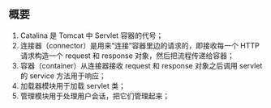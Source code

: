 ## 概要
1. Catalina 是 Tomcat 中 Servlet 容器的代号；
2. 连接器（connector）是用来“连接”容器里边的请求的，即接收每一个 HTTP 请求构造一个 request 和 response 对象，然后把流程传递给容器；
3. 容器（container）从连接器接收 request 和 response 对象之后调用 servlet 的 service 方法用于响应；
4. 加载器模块用于加载 servlet 类；
5. 管理模块用于处理用户会话，把它们管理起来；